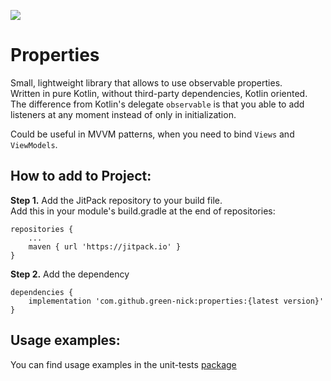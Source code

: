 [![](https://jitpack.io/v/green-nick/properties.svg)](https://jitpack.io/#green-nick/properties)
# Properties
Small, lightweight library that allows to use observable properties.  
Written in pure Kotlin, without third-party dependencies, Kotlin oriented.  
The difference from Kotlin's delegate `observable` is that you able to add listeners at any moment instead of only in initialization.

Could be useful in MVVM patterns, when you need to bind `Views` and `ViewModels`.

## How to add to Project:
**Step 1.** Add the JitPack repository to your build file.  
Add this in your module's build.gradle at the end of repositories:  
```
repositories {
    ...
    maven { url 'https://jitpack.io' }
}
```
**Step 2.** Add the dependency
```
dependencies {
    implementation 'com.github.green-nick:properties:{latest version}'
}
```
## Usage examples:
You can find usage examples in the unit-tests [package](https://github.com/green-nick/properties/tree/master/src/test/java/com/github/greennick/properties)
